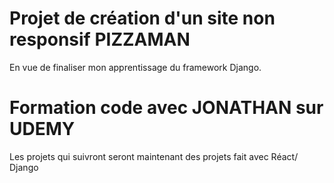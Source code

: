 # Projet de création d'un site non responsif PIZZAMAN
En vue de finaliser mon apprentissage du framework Django.
# Formation code avec JONATHAN sur UDEMY

Les projets qui suivront seront maintenant des projets fait avec Réact/ Django
